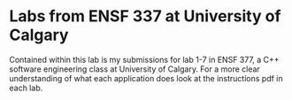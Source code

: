 # Labs from ENSF 337 at University of Calgary

Contained within this lab is my submissions for lab 1-7 in ENSF 377, a C++ software engineering class at University of Calgary. 
For a more clear understanding of what each application does look at the instructions pdf in each lab.
